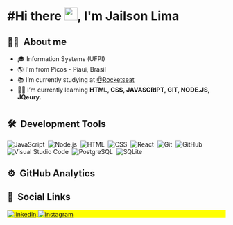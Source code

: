 
<h1 align="left">#Hi there <img src="https://raw.githubusercontent.com/kaueMarques/kaueMarques/master/hi.gif" width="30px">, I'm Jailson Lima</h1>

## 🧑🏻&nbsp; About me
- 🎓 Information Systems (UFPI)
- 🌎 I'm from Picos - Piaui, Brasil
- 📚 I’m currently studying at <a href="https://github.com/Rocketseat">@Rocketseat </a> 
- 👨‍💻 I’m currently learning **HTML, CSS, JAVASCRIPT, GIT, NODE.JS, JQeury.**
 <h1></h1>

## 🛠 &nbsp;Development Tools

![JavaScript](https://img.shields.io/badge/-JavaScript-05122A?style=flat&logo=javascript)&nbsp;
![Node.js](https://img.shields.io/badge/-Node.js-05122A?style=flat&logo=node.js)&nbsp;
![HTML](https://img.shields.io/badge/-HTML-05122A?style=flat&logo=HTML5)&nbsp;
![CSS](https://img.shields.io/badge/-CSS-05122A?style=flat&logo=CSS3&logoColor=1572B6)&nbsp;
![React](https://img.shields.io/badge/-React-05122A?style=flat&logo=react)&nbsp;
![Git](https://img.shields.io/badge/-Git-05122A?style=flat&logo=git)&nbsp;
![GitHub](https://img.shields.io/badge/-GitHub-05122A?style=flat&logo=github)&nbsp;
![Visual Studio Code](https://img.shields.io/badge/-Visual%20Studio%20Code-05122A?style=flat&logo=visual-studio-code&logoColor=007ACC)&nbsp;
![PostgreSQL](https://img.shields.io/badge/-PostgreSQL-05122A?style=flat&logo=postgresql)&nbsp;
![SQLite](https://img.shields.io/badge/-SQLite-05122A?style=flat&logo=sqlite)&nbsp;
<br>

## ⚙️ &nbsp;GitHub Analytics 


## 📸 &nbsp;Social Links

<p align="left" style="background:yellow">
<a href="https://www.linkedin.com/in/jailson-joaquim-de-lima-977734185" target="_blank">
  <img align="center" src="https://img.shields.io/badge/-JailsonLima-05122A?style=flat&logo=linkedin" alt="linkedin"/>
</a>
<a href="https://www.instagram.com/invites/contact/?i=1opdfthkk1ond&utm_content=mysj5" target="_blank">
 <img align="center" src="https://img.shields.io/badge/-Jailsonx-05122A?style=flat&logo=instagram" alt="instagram"/>
</a>
</p>
